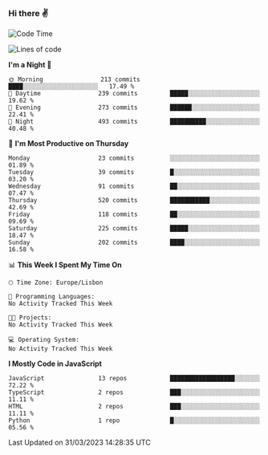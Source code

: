 ### Hi there :v:

<!--
**eusebioaddsilva/eusebioaddsilva** is a ✨ _special_ ✨ repository because its `README.md` (this file) appears on your GitHub profile.

<!--START_SECTION:waka-->
![Code Time](http://img.shields.io/badge/Code%20Time-35%20hrs%2012%20mins-blue)

![Lines of code](https://img.shields.io/badge/From%20Hello%20World%20I%27ve%20Written-3.1%20million%20lines%20of%20code-blue)

**I'm a Night 🦉** 

```text
🌞 Morning                213 commits         ████░░░░░░░░░░░░░░░░░░░░░   17.49 % 
🌆 Daytime                239 commits         █████░░░░░░░░░░░░░░░░░░░░   19.62 % 
🌃 Evening                273 commits         ██████░░░░░░░░░░░░░░░░░░░   22.41 % 
🌙 Night                  493 commits         ██████████░░░░░░░░░░░░░░░   40.48 % 
```
📅 **I'm Most Productive on Thursday** 

```text
Monday                   23 commits          ░░░░░░░░░░░░░░░░░░░░░░░░░   01.89 % 
Tuesday                  39 commits          █░░░░░░░░░░░░░░░░░░░░░░░░   03.20 % 
Wednesday                91 commits          ██░░░░░░░░░░░░░░░░░░░░░░░   07.47 % 
Thursday                 520 commits         ███████████░░░░░░░░░░░░░░   42.69 % 
Friday                   118 commits         ██░░░░░░░░░░░░░░░░░░░░░░░   09.69 % 
Saturday                 225 commits         █████░░░░░░░░░░░░░░░░░░░░   18.47 % 
Sunday                   202 commits         ████░░░░░░░░░░░░░░░░░░░░░   16.58 % 
```


📊 **This Week I Spent My Time On** 

```text
🕑︎ Time Zone: Europe/Lisbon

💬 Programming Languages: 
No Activity Tracked This Week

🐱‍💻 Projects: 
No Activity Tracked This Week

💻 Operating System: 
No Activity Tracked This Week
```

**I Mostly Code in JavaScript** 

```text
JavaScript               13 repos            ██████████████████░░░░░░░   72.22 % 
TypeScript               2 repos             ███░░░░░░░░░░░░░░░░░░░░░░   11.11 % 
HTML                     2 repos             ███░░░░░░░░░░░░░░░░░░░░░░   11.11 % 
Python                   1 repo              █░░░░░░░░░░░░░░░░░░░░░░░░   05.56 % 
```




 Last Updated on 31/03/2023 14:28:35 UTC
<!--END_SECTION:waka-->
